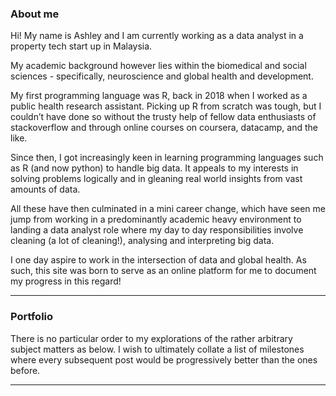 
### About me

Hi! My name is Ashley and I am currently working as a data analyst in a property tech start up in Malaysia.

My academic background however lies within the biomedical and social sciences - specifically, neuroscience and global health and development.

My first programming language was R, back in 2018 when I worked as a public health research assistant. Picking up R from scratch was tough, but I couldn’t have done so without the trusty help of fellow data enthusiasts of stackoverflow and through online courses on coursera, datacamp, and the like.

Since then, I got increasingly keen in learning programming languages such as R (and now python) to handle big data. It appeals to my interests in solving problems logically and in gleaning real world insights from vast amounts of data.

All these have then culminated in a mini career change, which have seen me jump from working in a predominantly academic heavy environment to landing a data analyst role where my day to day responsibilities involve cleaning (a lot of cleaning!), analysing and interpreting big data.

I one day aspire to work in the intersection of data and global health. As such, this site was born to serve as an online platform for me to document my progress in this regard!

---

### Portfolio

There is no particular order to my explorations of the rather arbitrary subject matters as below. I wish to ultimately collate a list of milestones where every subsequent post would be progressively better than the ones before.

---


